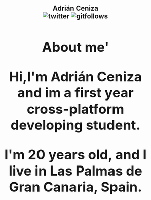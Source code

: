 <h2 align='center'>Adrián Ceniza
<div align='center'>
<img src='https://img.shields.io/twitter/follow/sirzenii?label=Follow&style=social' alt='twitter'/>
<img src='https://img.shields.io/github/followers/adriceniza?style=social' alt='gitfollows'/>
 
<div align='center'>
<h1 align='center' style='fontsize:20px'>About me'
<p align='center'>Hi,I'm Adrián Ceniza and im a first year cross-platform developing student.
<p align='center'>I'm 20 years old, and I live in Las Palmas de Gran Canaria, Spain.

